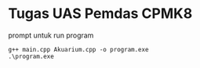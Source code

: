 # Tugas UAS Pemdas CPMK8

prompt untuk run program

```
g++ main.cpp Akuarium.cpp -o program.exe
.\program.exe
```
